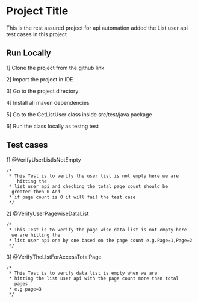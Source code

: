 
# Project Title

This is  the rest assured project for api automation added the List user api test cases in this project 

## Run Locally

1] Clone the project from the github link

2] Import the project in IDE

3] Go to the project directory

4] Install all maven dependencies 

5] Go to the GetListUser class inside src/test/java package

6] Run the class locally as testng test


## Test cases 

1] @VerifyUserListIsNotEmpty

    /*
	 * This Test is to verify the user list is not empty here we are
	    hitting the
	 * list user api and checking the total page count should be
	  greater then 0 And
	 * if page count is 0 it will fail the test case
	 */

2] @VerifyUserPagewiseDataList

    /*
	 * This Test is to verify the page wise data list is not empty here
	  we are hitting the
	 * list user api one by one based on the page count e.g.Page=1,Page=2
	 */

3] @VerifyTheLIstForAccessTotalPage

    /*
	 * This Test is to verify data list is empty when we are
	 * hitting the list user api with the page count more than total 
	   pages 
	 * e.g page=3
	 */